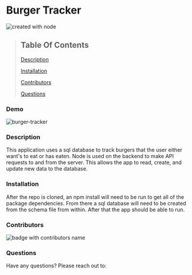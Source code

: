 # Burger Tracker

![created with node](https://img.shields.io/badge/Created%20with-Node-brightgreen)

> ## Table Of Contents
>
> [Description](#description)
>
> [Installation](#installation)
>
> [Contributors](#contributors)
>
> [Questions](#questions)

### Demo
![burger-tracker](https://user-images.githubusercontent.com/61129844/85965098-bcf43300-b989-11ea-9873-4b7b68ab90b2.gif)


### Description

This application uses a sql database to track burgers that the user either want's to eat or has eaten. Node is used on the backend to make API requests to and from the server. This allows the app to read, create, and update new data to the database.

### Installation

After the repo is cloned, an npm install will need to be run to get all of the package dependencies. From there a sql database will need to be created from the schema file from within. After that the app should be able to run.

### Contributors

![badge with contributors name](https://img.shields.io/badge/Built%20ByJohn$20Bouchard--brightgreen)

### Questions

Have any questions? Please reach out to:
